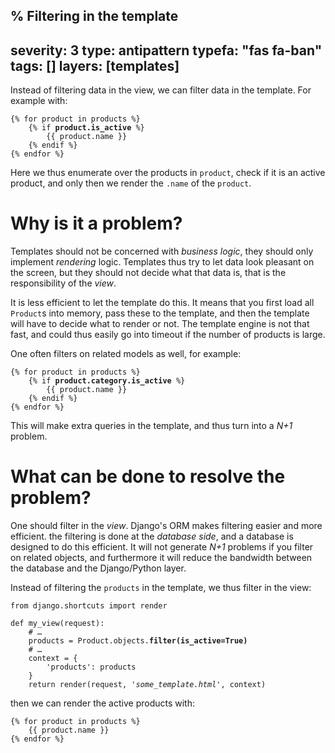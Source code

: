 % Filtering in the template
---
severity: 3
type: antipattern
typefa: "fas fa-ban"
tags: []
layers: [templates]
---

Instead of filtering data in the view, we can filter data in the template.
For example with:

<pre class="django"><code>{% for product in products %}
    {% if <b>product.is_active</b> %}
        {{ product.name }}
    {% endif %}
{% endfor %}</code></pre>

Here we thus enumerate over the products in `product`, check if it is an active
product, and only then we render the `.name` of the `product`.

# Why is it a problem?

Templates should not be concerned with *business logic*, they should only
implement *rendering* logic. Templates thus try to let data look pleasant
on the screen, but they should not decide what that data is, that is the
responsibility of the *view*.

It is less efficient to let the template do this. It means that you first load
all `Product`s into memory, pass these to the template, and then the template
will have to decide what to render or not. The template engine is not that fast,
and could thus easily go into timeout if the number of products is large.

One often filters on related models as well, for example:

<pre class="django"><code>{% for product in products %}
    {% if <b>product.category.is_active</b> %}
        {{ product.name }}
    {% endif %}
{% endfor %}</code></pre>

This will make extra queries in the template, and thus turn into a *N+1*
problem.

# What can be done to resolve the problem?

One should filter in the *view*. Django's ORM makes filtering easier and more
efficient. the filtering is done at the *database side*, and a database is
designed to do this efficient. It will not generate *N+1* problems if you filter
on related objects, and furthermore it will reduce the bandwidth between the
database and the Django/Python layer.

Instead of filtering the `products` in the template, we thus filter in the view:

<pre class="python"><code>from django.shortcuts import render

def my_view(request):
    # &hellip;
    products = Product.objects.<b>filter(is_active=True)</b>
    # &hellip;
    context = {
        'products': products
    }
    return render(request, <i>'some_template.html'</i>, context)</code></pre>

then we can render the active products with:

<pre class="django"><code>{% for product in products %}
    {{ product.name }}
{% endfor %}</code></pre>
